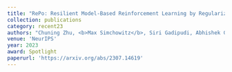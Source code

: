 ```yaml
---
title: "RePo: Resilient Model-Based Reinforcement Learning by Regularizing Posterior Predictability"
collection: publications
category: recent23
authors: "Chuning Zhu, <b>Max Simchowitz</b>, Siri Gadipudi, Abhishek Gupta"
venue: 'NeurIPS'
year: 2023
award: Spotlight
paperurl: 'https://arxiv.org/abs/2307.14619'
---
```




